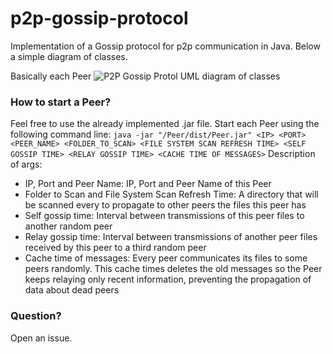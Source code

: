 # p2p-gossip-protocol
Implementation of a Gossip protocol for p2p communication in Java.
Below a simple diagram of classes.

Basically each Peer 
![P2P Gossip Protol UML diagram of classes](https://github.com/jairojuunior/p2p-gossip-protocol/blob/master/UML.png?raw=true)

### How to start a Peer?
Feel free to use the already implemented .jar file. Start each Peer using the following command line:
`java -jar "/Peer/dist/Peer.jar" <IP> <PORT> <PEER_NAME> <FOLDER_TO_SCAN> <FILE SYSTEM SCAN REFRESH TIME> <SELF GOSSIP TIME> <RELAY GOSSIP TIME> <CACHE TIME OF MESSAGES>`
Description of args:
* IP, Port and Peer Name: IP, Port and Peer Name of this Peer
* Folder to Scan and File System Scan Refresh Time: A directory that will be scanned every <FILE SYSTEM SCAN REFRESH TIME> to propagate to other peers the files this peer has
* Self gossip time: Interval between transmissions of this peer files to another random peer
* Relay gossip time: Interval between transmissions of another peer files received by this peer to a third random peer
* Cache time of messages: Every peer communicates its files to some peers randomly. This cache times deletes the old messages so the Peer keeps relaying only recent information, preventing the propagation of data about dead peers
  
### Question?
Open an issue.
